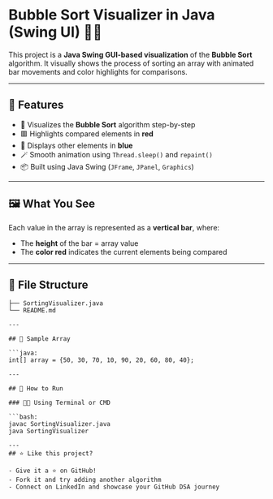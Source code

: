 # Bubble Sort Visualizer in Java (Swing UI) 🧮🎨

This project is a **Java Swing GUI-based visualization** of the **Bubble Sort** algorithm. It visually shows the process of sorting an array with animated bar movements and color highlights for comparisons.

---

## 🎯 Features

- 🧠 Visualizes the **Bubble Sort** algorithm step-by-step
- 🟥 Highlights compared elements in **red**
- 🔵 Displays other elements in **blue**
- 🪄 Smooth animation using `Thread.sleep()` and `repaint()`
- 📦 Built using Java Swing (`JFrame`, `JPanel`, `Graphics`)

---

## 🖼️ What You See

Each value in the array is represented as a **vertical bar**, where:
- The **height** of the bar = array value
- The **color red** indicates the current elements being compared

---

## 📁 File Structure

```DSA-SORTING VISUALIZER/
├── SortingVisualizer.java
└── README.md

---

## 🧪 Sample Array

```java:
int[] array = {50, 30, 70, 10, 90, 20, 60, 80, 40};

---

## 🚀 How to Run

### 🧑‍💻 Using Terminal or CMD

```bash:
javac SortingVisualizer.java
java SortingVisualizer

---
## ⭐ Like this project?

- Give it a ⭐ on GitHub!
- Fork it and try adding another algorithm
- Connect on LinkedIn and showcase your GitHub DSA journey

